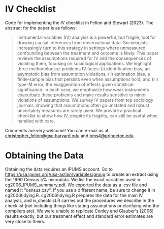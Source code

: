 # IV Checklist
Code for implementing the IV checklist in Felton and Stewart (2023). The abstract for the paper is as follows:

> Instrumental variables (IV) analysis is a powerful, but fragile, tool for drawing causal inferences from observational data. Sociologists increasingly turn to this strategy in settings where unmeasured confounding between the treatment and outcome is likely. This paper reviews the assumptions required for IV and the consequences of violating them, focusing on sociological applications. We highlight three methodological problems IV faces: (i) identification bias, an asymptotic bias from assumption violations; (ii) estimation bias, a finite-sample bias that persists even when assumptions hold; and (iii) type-M error, the exaggeration of effects given statistical significance. In each case, we emphasize how weak instruments exacerbate these problems and make results sensitive to minor violations of assumptions. We survey IV papers from top sociology journals, showing that assumptions often go unstated and robust uncertainty measures are rarely used. We provide a practical checklist to show how IV, despite its fragility, can still be useful when handled with care.

Comments are very welcome! You can e-mail us at christopher_felton@gse.harvard.edu and bms4@princeton.edu.

# Obtaining the Data

Obtaining the data requires an IPUMS account. Go to https://usa.ipums.org/usa-action/variables/group to create an extract using the 1990 Census 5% microdata. We list the exact variables used in cg2006_IPUMS_summary.pdf. We exported the data as a .csv file and named it "census.csv". If you use a different name, be sure to change it in cg2006tidying.R. cg2006tidying.R prepares the data for the main IV analysis, and iv_checklist.R carries out the procedures we describe in the checklist (not including things like stating assumptions or clarifying who the compliers are). We were unable to replicate Conley and Glauber's (2006) results exactly, but our treatment effect and standard error estimates are very close to theirs. 
